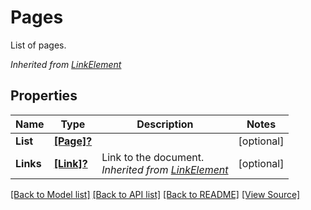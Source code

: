 # Pages
List of pages.

*Inherited from [LinkElement](LinkElement.md)*
## Properties
Name | Type | Description | Notes
------------ | ------------- | ------------- | -------------
**List** | [**[Page]?**](Page.md) |  | [optional]
**Links** | [**[Link]?**](Link.md) | Link to the document.<br />*Inherited from [LinkElement](LinkElement.md)* | [optional]

[[Back to Model list]](../README.md#documentation-for-models) [[Back to API list]](../README.md#documentation-for-api-endpoints) [[Back to README]](../README.md) [[View Source]](../AsposePdfCloud/Models/Pages.swift)

